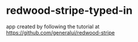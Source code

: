# redwood-stripe-typed-in
app created by following the tutorial at https://github.com/generalui/redwood-stripe

